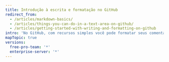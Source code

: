 ```yaml
---
title: Introdução à escrita e formatação no GitHub
redirect_from:
  - /articles/markdown-basics/
  - /articles/things-you-can-do-in-a-text-area-on-github/
  - /articles/getting-started-with-writing-and-formatting-on-github
intro: 'No GitHub, com recursos simples você pode formatar seus comentários e interagir com problemas, pull requests e wikis.'
mapTopic: true
versions:
  free-pro-team: '*'
  enterprise-server: '*'
---
```


